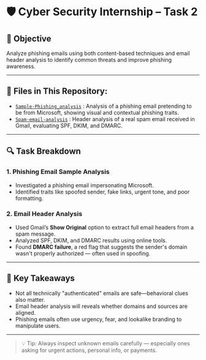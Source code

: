 # 🛡️ Cyber Security Internship – Task 2

## 📌 Objective

Analyze phishing emails using both content-based techniques and email header analysis to identify common threats and improve phishing awareness.

---

## 📂 Files in This Repository:

- [`Sample-Phishing_analysis`](phishing-analysis-microsoft.md)   :  Analysis of a phishing email pretending to be from Microsoft, showing visual and contextual phishing traits.
- [`Spam-email-analysis`](./2_email-header-analysis-spam.md)  : Header analysis of a real spam email received in Gmail, evaluating SPF, DKIM, and DMARC.                        

  
---

## 🔍 Task Breakdown

### 1. **Phishing Email Sample Analysis**

* Investigated a phishing email impersonating Microsoft.
* Identified traits like spoofed sender, fake links, urgent tone, and poor formatting.

### 2. **Email Header Analysis**

* Used Gmail’s **Show Original** option to extract full email headers from a spam message.
* Analyzed SPF, DKIM, and DMARC results using online tools.
* Found **DMARC failure**, a red flag that suggests the sender's domain wasn't properly authorized — often used in spoofing.

---

## 🧠 Key Takeaways

* Not all technically "authenticated" emails are safe—behavioral clues also matter.
* Email header analysis will reveals whether domains and sources are aligned.
* Phishing emails often use urgency, fear, and lookalike branding to manipulate users.

---


> 💡 Tip: Always inspect unknown emails carefully — especially ones asking for urgent actions, personal info, or payments.
